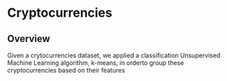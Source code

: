 # Cryptocurrencies

## Overview

Given a crytocurrencies dataset, we applied a classification Unsupervised Machine Learning algorithm, k-means, in orderto group these cryptocurrencies based on their features  

